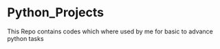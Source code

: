 # Python_Projects
This Repo contains codes which where used by me for basic to advance python tasks
